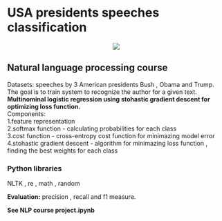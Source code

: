 # USA presidents speeches classification

<p align="center">
  <img src="https://www.latimes.com/projects/la-na-pol-trump-obama-bush-cabinet/static/img/topper.png">
</p>

## Natural language processing course
Datasets: speeches by 3 American presidents Bush , Obama and Trump. <br>
The goal is to train system to recognize the author for a given text. <br>
**Multinominal logistic regression using stohastic gradient descent for optimizing loss function.** <br>
Components: <br>
1.feature representation <br>
2.softmax function - calculating probabilities for each class <br>
3.cost function - cross-entropy cost function for minimazing model error <br>
4.stohastic gradient descent - algorithm for minimazing loss function , finding the best weights for each class <br>

### Python libraries
NLTK , re ,  math , random

**Evaluation:** precision , recall and f1 measure.

**See NLP course project.ipynb**
